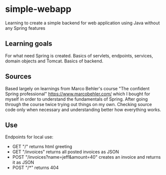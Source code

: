 # simple-webapp
Learning to create a simple backend for web application using Java without any Spring features

## Learning goals
For what need Spring is created.
Basics of servlets, endpoints, services, domain objects and Tomcat.
Basics of backend.

## Sources
Based largely on learnings from Marco Behler's course "The confident Spring professional" https://www.marcobehler.com/ which I bought for myself in order to understand the fundamentals of Spring. 
After going through the course twice trying out things on my own. Checking source code only when necessary and understanding better how everything works.

## Use
Endpoints for local use:
- GET "/" returns html greeting
- GET "/invoices" returns all posted invoices as JSON
- POST "/invoices?name=jeff&amount=40" creates an invoice and returns it as JSON
- POST "/*" returns 404 
